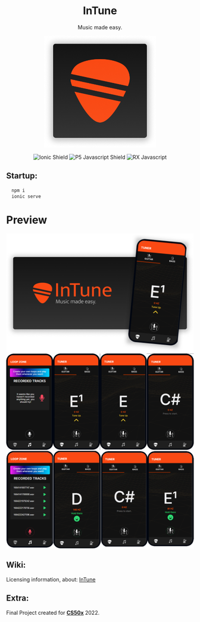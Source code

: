 <br>

<h1 align="center">InTune</h1>
<p align="center">Music made easy.</p>
<p align="center"><img height="300" src="src/assets/icon/favicon.png"</p>

<p align="center">
  <img src="https://img.shields.io/badge/Ionic-%233880FF.svg?style=for-the-badge&logo=Ionic&logoColor=white" alt="Ionic Shield">
  <img src="https://img.shields.io/badge/p5.js-ED225D?style=for-the-badge&logo=p5.js&logoColor=FFFFFF" alt="P5 Javascript Shield">
  <img src="https://img.shields.io/badge/rxjs-%23B7178C.svg?style=for-the-badge&logo=reactivex&logoColor=white" alt="RX Javascript">
</p>

## Startup:
```pwsh
  npm i
  ionic serve
```
# Preview
<img src="assets/images/preview1.png">
<img src="assets/images/preview2.png">
<img src="assets/images/preview3.png">

## Wiki:

Licensing information, about:
[InTune](https://github.com/LucasVieiraS/InTune-Tuner/wiki)

## Extra:

Final Project created for [**CS50x**](https://cs50.harvard.edu/x/) 2022.
